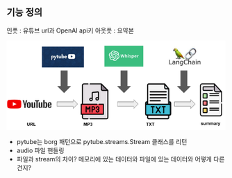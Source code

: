

## 기능 정의
인풋 : 유튜브 url과 OpenAI api키
아웃풋 : 요약본

![](img/llmsummarizer-pipeline.png)



- pytube는 borg 패턴으로 pytube.streams.Stream 클래스를 리턴
- audio 파일 핸들링
- 파일과 stream의 차이? 메모리에 있는 데이터와 파일에 있는 데이터와 어떻게 다른건지?